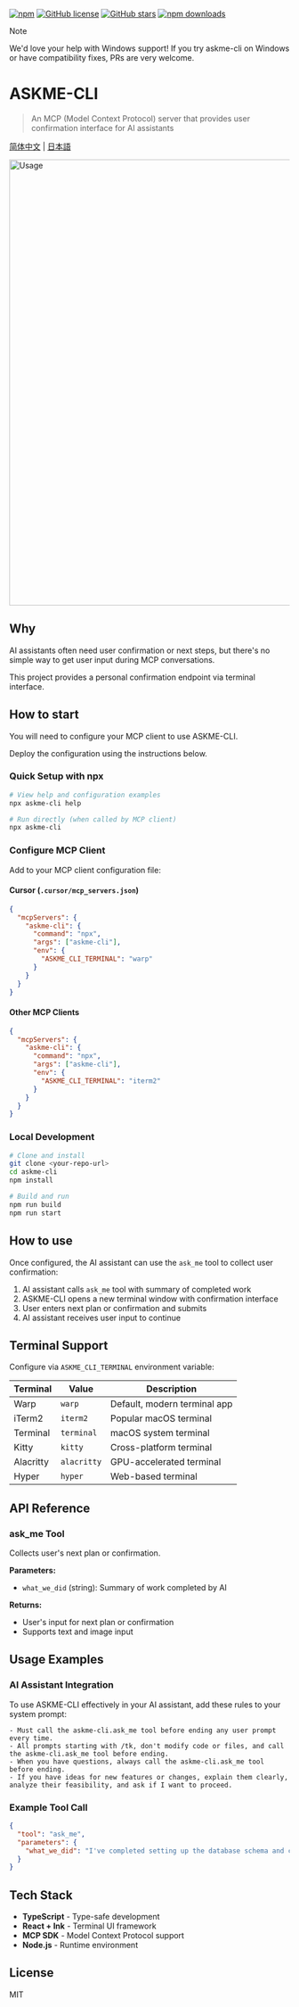 [![npm](https://img.shields.io/npm/v/askme-cli)](https://www.npmjs.com/package/askme-cli)
[![GitHub license](https://img.shields.io/github/license/rhyspenn/askme-cli)](https://github.com/rhyspenn/askme-cli/blob/main/LICENSE)
[![GitHub stars](https://img.shields.io/github/stars/rhyspenn/askme-cli)](https://github.com/rhyspenn/askme-cli)
[![npm downloads](https://img.shields.io/npm/dm/askme-cli)](https://www.npmjs.com/package/askme-cli)
> [!NOTE]
> We'd love your help with Windows support! If you try askme-cli on Windows or have compatibility fixes, PRs are very welcome.
# ASKME-CLI

> An MCP (Model Context Protocol) server that provides user confirmation interface for AI assistants

[简体中文](docs/README_zh.md) | [日本語](docs/README_ja.md)

<img src="https://github.com/user-attachments/assets/da71a4cc-69d6-459f-b0f3-7c64d2f22854" style="max-width: 100%; width: 800px;" alt="Usage">

## Why

AI assistants often need user confirmation or next steps, but there's no simple way to get user input during MCP conversations.

This project provides a personal confirmation endpoint via terminal interface.

## How to start

You will need to configure your MCP client to use ASKME-CLI.

Deploy the configuration using the instructions below.

### Quick Setup with npx

```bash
# View help and configuration examples
npx askme-cli help

# Run directly (when called by MCP client)
npx askme-cli
```

### Configure MCP Client

Add to your MCP client configuration file:

#### Cursor (`.cursor/mcp_servers.json`)

```json
{
  "mcpServers": {
    "askme-cli": {
      "command": "npx",
      "args": ["askme-cli"],
      "env": {
        "ASKME_CLI_TERMINAL": "warp"
      }
    }
  }
}
```

#### Other MCP Clients

```json
{
  "mcpServers": {
    "askme-cli": {
      "command": "npx",
      "args": ["askme-cli"],
      "env": {
        "ASKME_CLI_TERMINAL": "iterm2"
      }
    }
  }
}
```

### Local Development

```bash
# Clone and install
git clone <your-repo-url>
cd askme-cli
npm install

# Build and run
npm run build
npm run start
```

## How to use

Once configured, the AI assistant can use the `ask_me` tool to collect user confirmation:

1. AI assistant calls `ask_me` tool with summary of completed work
2. ASKME-CLI opens a new terminal window with confirmation interface  
3. User enters next plan or confirmation and submits
4. AI assistant receives user input to continue

## Terminal Support

Configure via `ASKME_CLI_TERMINAL` environment variable:

| Terminal | Value | Description |
|----------|-------|-------------|
| Warp | `warp` | Default, modern terminal app |
| iTerm2 | `iterm2` | Popular macOS terminal |
| Terminal | `terminal` | macOS system terminal |
| Kitty | `kitty` | Cross-platform terminal |
| Alacritty | `alacritty` | GPU-accelerated terminal |
| Hyper | `hyper` | Web-based terminal |

## API Reference

### ask_me Tool

Collects user's next plan or confirmation.

**Parameters:**
- `what_we_did` (string): Summary of work completed by AI

**Returns:**
- User's input for next plan or confirmation
- Supports text and image input

## Usage Examples

### AI Assistant Integration

To use ASKME-CLI effectively in your AI assistant, add these rules to your system prompt:

```
- Must call the askme-cli.ask_me tool before ending any user prompt every time.
- All prompts starting with /tk, don't modify code or files, and call the askme-cli.ask_me tool before ending.
- When you have questions, always call the askme-cli.ask_me tool before ending.
- If you have ideas for new features or changes, explain them clearly, analyze their feasibility, and ask if I want to proceed.
```

### Example Tool Call

```json
{
  "tool": "ask_me",
  "parameters": {
    "what_we_did": "I've completed setting up the database schema and created the user authentication endpoints. The API is now ready for testing."
  }
}
```

## Tech Stack

- **TypeScript** - Type-safe development
- **React + Ink** - Terminal UI framework  
- **MCP SDK** - Model Context Protocol support
- **Node.js** - Runtime environment

## License

MIT
